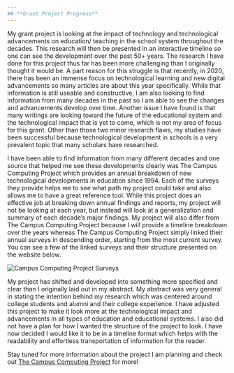 ```yaml
---
## **Grant Project Progress** 
---
```

My grant project is looking at the impact of technology and technological advancements on education/ teaching in the school system throughout the decades. This research will then be presented in an interactive timeline so one can see the development over the past 50+ years. The research I have done for this project thus far has been more challenging than I originally thought it would be. A part reason for this struggle is that recently, in 2020, there has been an immense focus on technological learning and new digital advancements so many articles are about this year specifically. While that information is still useable and constructive, I am also looking to find information from many decades in the past so I am able to see the changes and advancements develop over time. Another issue I have found is that many writings are looking toward the future of the educational system and the technological impact that is yet to come, which is not my area of focus for this grant. Other than those two minor research flaws, my studies have been successful because technological development in schools is a very prevalent topic that many scholars have researched. 

I have been able to find information from many different decades and one source that helped me see these developments clearly was The Campus Computing Project which provides an annual breakdown of new technological developments in education since 1994. Each of the surveys they provide helps me to see what path my project could take and also allows me to have a great reference tool. While this project does an effective job at breaking down annual findings and reports, my project will not be looking at each year, but instead will look at a generalization and summary of each decade’s major findings. My project will also differ from The Campus Computing Project because I will provide a timeline breakdown over the years whereas The Campus Computing Project simply linked their annual surveys in descending order, starting from the most current survey. You can see a few of the linked surveys and their structure presented on the website below.

![Campus Computing Project Surveys](https://hannahfulk.github.io/hannah/images/CCP.JPG)

My project has shifted and developed into something more specified and clear than I originally laid out in my abstract. My abstract was very general in stating the intention behind my research which was centered around college students and alumni and their college experience. I have adjusted this project to make it look more at the technological impact and advancements in all types of education and educational systems. I also did not have a plan for how I wanted the structure of the project to look. I have now decided I would like it to be in a timeline format which helps with the readability and effortless transportation of information for the reader. 

Stay tuned for more information about the project I am planning and check out [The Campus Computing Project](https://www.campuscomputing.net/) for more! 
